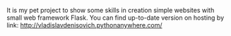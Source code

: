 It is my pet project to show some skills in creation simple websites with small web framework Flask.
You can find up-to-date version on hosting by link:
http://vladislavdenisovich.pythonanywhere.com/
